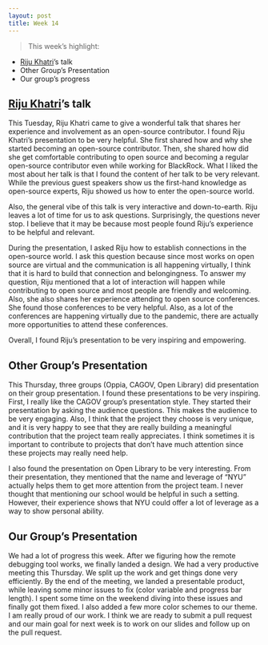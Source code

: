 ```yaml
---
layout: post
title: Week 14
---
```


> This week’s highlight:
- [Riju Khatri](https://www.linkedin.com/in/riju-khatri/?originalSubdomain=in)’s talk
- Other Group’s Presentation
- Our group’s progress
> 

## [Riju Khatri](https://www.linkedin.com/in/riju-khatri/?originalSubdomain=in)’s talk

This Tuesday, Riju Khatri came to give a wonderful talk that shares her experience and involvement as an open-source contributor. I found Riju Khatri’s presentation to be very helpful. She first shared how and why she started becoming an open-source contributor. Then, she shared how did she get comfortable contributing to open source and becoming a regular open-source contributor even while working for BlackRock. What I liked the most about her talk is that I found the content of her talk to be very relevant. While the previous guest speakers show us the first-hand knowledge as open-source experts, Riju showed us how to enter the open-source world. 

Also, the general vibe of this talk is very interactive and down-to-earth. Riju leaves a lot of time for us to ask questions. Surprisingly, the questions never stop. I believe that it may be because most people found Riju’s experience to be helpful and relevant. 

During the presentation, I asked Riju how to establish connections in the open-source world. I ask this question because since most works on open source are virtual and the communication is all happening virtually, I think that it is hard to build that connection and belongingness. To answer my question, Riju mentioned that a lot of interaction will happen while contributing to open source and most people are friendly and welcoming. Also, she also shares her experience attending to open source conferences. She found those conferences to be very helpful. Also, as a lot of the conferences are happening virtually due to the pandemic, there are actually more opportunities to attend these conferences.

Overall, I found Riju’s presentation to be very inspiring and empowering.

## Other Group’s Presentation

This Thursday, three groups (Oppia, CAGOV, Open Library) did presentation on their group presentation. I found these presentations to be very inspiring. First, I really like the CAGOV group’s presentation style. They started their presentation by asking the audience questions. This makes the audience to be very engaging. Also, I think that the project they choose is very unique, and it is very happy to see that they are really building a meaningful contribution that the project team really appreciates. I think sometimes it is important to contribute to projects that don’t have much attention since these projects may really need help. 

I also found the presentation on Open Library to be very interesting. From their presentation, they mentioned that the name and leverage of “NYU” actually helps them to get more attention from the project team. I never thought that mentioning our school would be helpful in such a setting. However, their experience shows that NYU could offer a lot of leverage as a way to show personal ability. 

## Our Group’s Presentation

We had a lot of progress this week. After we figuring how the remote debugging tool works, we finally landed a design. We had a very productive meeting this Thursday. We split up the work and get things done very efficiently. By the end of the meeting, we landed a presentable product, while leaving some minor issues to fix (color variable and progress bar length). I spent some time on the weekend diving into these issues and finally got them fixed. I also added a few more color schemes to our theme. I am really proud of our work. I think we are ready to submit a pull request and our main goal for next week is to work on our slides and follow up on the pull request.
